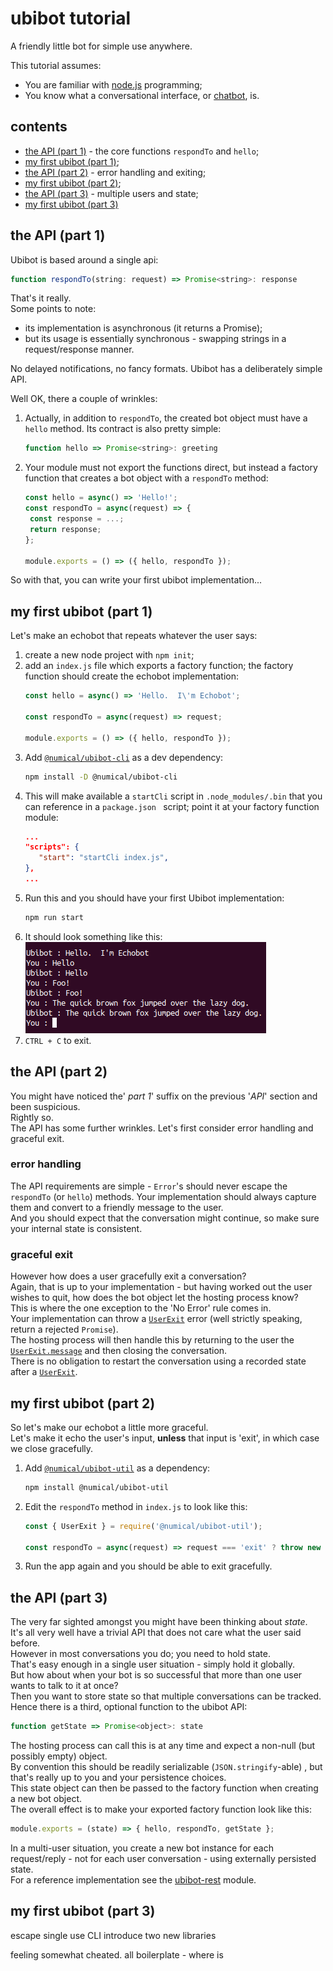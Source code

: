 # ubibot tutorial
A friendly little bot for simple use anywhere.

This tutorial assumes:
* You are familiar with [node.js](https://nodejs.org) programming;
* You know what a conversational interface, or [chatbot](https://en.wikipedia.org/wiki/Chatbot), is.

## contents
* [the API (part 1)](#the-api-part-1) - the core functions ```respondTo``` and ```hello```;
* [my first ubibot (part 1)](#my-first-ubibot-part-1);
* [the API (part 2)](#the-api-part-2) - error handling and exiting;
* [my first ubibot (part 2)](#my-first-ubibot-part-2);
* [the API (part 3)](#the-api-part-3) - multiple users and state;
* [my first ubibot (part 3)](#my-first-ubibot-part-3)

## the API (part 1)
Ubibot is based around a single api:
```javascript
function respondTo(string: request) => Promise<string>: response
```
That's it really.  
Some points to note:  
- its implementation is asynchronous (it returns a Promise);
- but its usage is essentially synchronous - swapping strings in a request/response manner.

No delayed notifications, no fancy formats.  Ubibot has a deliberately simple API.

Well OK, there a couple of wrinkles:
1. Actually, in addition to ```respondTo```, the created bot object must have a ```hello``` method.  Its contract is also pretty simple:
    ```javascript
    function hello => Promise<string>: greeting
    ```
1. Your module must not export the functions direct, but instead a factory function that creates a bot object with a ```respondTo``` method:
    ```javascript 
    const hello = async() => 'Hello!';
    const respondTo = async(request) => {
     const response = ...;
     return response;
    };
 
    module.exports = () => ({ hello, respondTo });
    ```
So with that, you can write your first ubibot implementation...

## my first ubibot (part 1)
Let's make an echobot that repeats whatever the user says:
1. create a new node project with ```npm init```;
2. add an ```index.js``` file which exports a factory function; the factory function should create the echobot implementation:
    ```javascript
    const hello = async() => 'Hello.  I\'m Echobot';

    const respondTo = async(request) => request;
 
    module.exports = () => ({ hello, respondTo });
    ```
1. Add [```@numical/ubibot-cli```](../packages/ubibot-cli) as a dev dependency:
    ```bash
    npm install -D @numical/ubibot-cli
    ```
1. This will make available a ```startCli``` script in ```.node_modules/.bin``` that you can reference in a ```package.json ``` script; point it at your factory function module:
    ```json
    ...
    "scripts": {
       "start": "startCli index.js",
    },
    ...
    ``` 
1. Run this and you should have your first Ubibot implementation:
    ```bash
    npm run start
    ``` 
1. It should look something like this:  
   ![my first ubibot](./my-first-ubibot.png)   
1. ```CTRL + C``` to exit. 


## the API (part 2)
You might have noticed the' _part 1_' suffix on the previous '_API_' section and been suspicious.  
Rightly so.  
The API has some further wrinkles. Let's first consider error handling and graceful exit.

### error handling  
The API requirements are simple - ```Error```'s should never escape the ```respondTo``` (or ```hello```) methods. Your implementation should always capture them and convert to a friendly message to the user.  
And you should expect that the conversation might continue, so make sure your internal state is consistent.  

### graceful exit
However how does a user gracefully exit a conversation?  
Again, that is up to your implementation - but having worked out the user wishes to quit, how does the bot object let the hosting process know?  
This is where the one exception to the 'No Error' rule comes in.  
Your implementation can throw a [```UserExit```](../packages/ubibot-util/lib/UserExit.js) error (well strictly speaking, return a rejected ```Promise```).  
The hosting process will then handle this by returning to the user the  [```UserExit.message```](../packages/ubibot-util/lib/UserExit.js) and then closing the conversation.  
There is no obligation to restart the conversation using a recorded state after a [```UserExit```](../packages/ubibot-util/lib/UserExit.js).

## my first ubibot (part 2)
So let's make our echobot a little more graceful.  
Let's make it echo the user's input, __unless__ that input is 'exit', in which case we close gracefully.  
1. Add [```@numical/ubibot-util```](../packages/ubibot-util) as a dependency:
    ```bash
    npm install @numical/ubibot-util
    ```
1. Edit the ```respondTo``` method in ```index.js``` to look like this:
    ```javascript
    const { UserExit } = require('@numical/ubibot-util');

    const respondTo = async(request) => request === 'exit' ? throw new UserExit('Bye!') : request;
    ```
1. Run the app again and you should be able to exit gracefully.

## the API (part 3)
The very far sighted amongst you might have been thinking about _state_.  
It's all very well have a trivial API that does not care what the user said before.  
However in most conversations you do; you need to hold state.  
That's easy enough in a single user situation - simply hold it globally.  
But how about when your bot is so successful that more than one user wants to talk to it at once?  
Then you want to store state so that multiple conversations can be tracked.  
Hence there is a third, optional function to the ubibot API:
```javascript
function getState => Promise<object>: state
```
The hosting process can call this is at any time and expect a non-null (but possibly empty) object.  
By convention this should be readily serializable (```JSON.stringify```-able) , but that's really up to you and your persistence choices.  
This state object can then be passed to the factory function when creating a new bot object.  
The overall effect is to make your exported factory function look like this:
```javascript
module.exports = (state) => { hello, respondTo, getState };
```
In a multi-user situation, you create a new bot instance for each request/reply - not for each user conversation - using externally persisted state.     
For a reference implementation see the [ubibot-rest](../packages/ubibot-rest/lib/startReST.js) module.

## my first ubibot (part 3)
escape single use CLI introduce two new libraries





feeling somewhat cheated.
all boilerplate - where is 
